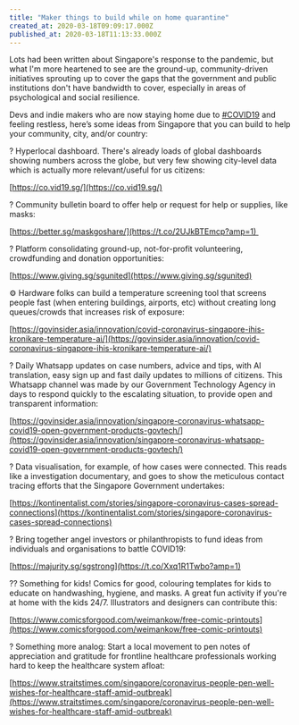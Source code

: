 ```yaml
---
title: "Maker things to build while on home quarantine"
created_at: 2020-03-18T09:09:17.000Z
published_at: 2020-03-18T11:13:33.000Z
---
```

Lots had been written about Singapore's response to the pandemic, but what I'm more heartened to see are the ground-up, community-driven initiatives sprouting up to cover the gaps that the government and public institutions don't have bandwidth to cover, especially in areas of psychological and social resilience.

  

Devs and indie makers who are now staying home due to [#COVID19](https://twitter.com/hashtag/COVID19?src=hashtag_click) and feeling restless, here’s some ideas from Singapore that you can build to help your community, city, and/or country:  

  

? Hyperlocal dashboard. There's already loads of global dashboards showing numbers across the globe, but very few showing city-level data which is actually more relevant/useful for us citizens:

[https://co.vid19.sg/](https://co.vid19.sg/)

  

? Community bulletin board to offer help or request for help or supplies, like masks:

[https://better.sg/maskgoshare/](https://t.co/2UJkBTEmcp?amp=1) 

  

? Platform consolidating ground-up, not-for-profit volunteering, crowdfunding and donation opportunities:

[https://www.giving.sg/sgunited](https://www.giving.sg/sgunited)

  

⚙️ Hardware folks can build a temperature screening tool that screens people fast (when entering buildings, airports, etc) without creating long queues/crowds that increases risk of exposure:  

[https://govinsider.asia/innovation/covid-coronavirus-singapore-ihis-kronikare-temperature-ai/](https://govinsider.asia/innovation/covid-coronavirus-singapore-ihis-kronikare-temperature-ai/)

  

? Daily Whatsapp updates on case numbers, advice and tips, with AI translation, easy sign up and fast daily updates to millions of citizens. This Whatsapp channel was made by our Government Technology Agency in days to respond quickly to the escalating situation, to provide open and transparent information:

[https://govinsider.asia/innovation/singapore-coronavirus-whatsapp-covid19-open-government-products-govtech/](https://govinsider.asia/innovation/singapore-coronavirus-whatsapp-covid19-open-government-products-govtech/)

  

? Data visualisation, for example, of how cases were connected. This reads like a investigation documentary, and goes to show the meticulous contact tracing efforts that the Singapore Government undertakes:  

[https://kontinentalist.com/stories/singapore-coronavirus-cases-spread-connections](https://kontinentalist.com/stories/singapore-coronavirus-cases-spread-connections)

  

? Bring together angel investors or philanthropists to fund ideas from individuals and organisations to battle COVID19:  

[https://majurity.sg/sgstrong](https://t.co/Xxq1R1Twbo?amp=1)

  

?? Something for kids! Comics for good, colouring templates for kids to educate on handwashing, hygiene, and masks. A great fun activity if you're at home with the kids 24/7. Illustrators and designers can contribute this:

[https://www.comicsforgood.com/weimankow/free-comic-printouts](https://www.comicsforgood.com/weimankow/free-comic-printouts)

  

? Something more analog: Start a local movement to pen notes of appreciation and gratitude for frontline healthcare professionals working hard to keep the healthcare system afloat:

[https://www.straitstimes.com/singapore/coronavirus-people-pen-well-wishes-for-healthcare-staff-amid-outbreak](https://www.straitstimes.com/singapore/coronavirus-people-pen-well-wishes-for-healthcare-staff-amid-outbreak)
